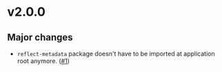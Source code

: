 # v2.0.0

## Major changes

- `reflect-metadata` package doesn't have to be imported at application root anymore. ([#1](https://github.com/msabo1/sortable-properties/pull/1))
